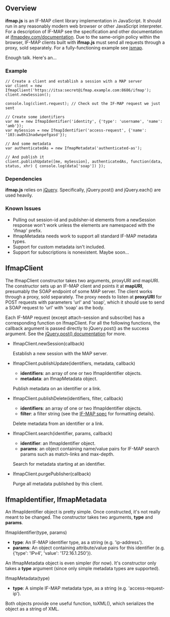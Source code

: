 ## Overview ##

**ifmap.js** is an IF-MAP client library implementation in JavaScript. It should
run in any reasonably modern web browser or other JavaScript interpreter. For a
description of IF-MAP see the specification and other documentation at
[ifmapdev.com/documentation](http://ifmapdev.com/documentation). Due to the
same-origin policy within the browser, IF-MAP clients built with **ifmap.js**
must send all requests through a proxy, sold separately. For a fully-functioning
example see [jsmap](http://github.com/andrewmbenton/jsmap).

Enough talk. Here's an...

### Example ###

    // Create a client and establish a session with a MAP server
    var client = new IfmapClient('https://itsa:secret@ifmap.example.com:8686/ifmap');
    client.newSession();
    
    console.log(client.request); // Check out the IF-MAP request we just sent
    
    // Create some identifiers
    var me = new IfmapIdentifier('identity', {'type': 'username', 'name': 'amb'});
    var mySession = new IfmapIdentifier('access-request', {'name': '103:aw8h13nadwnpefgasd'});
    
    // And some metadata
    var authenticatedAs = new IfmapMetadata('authenticated-as');
    
    // And publish it
    client.publishUpdate([me, mySession], authenticatedAs, function(data, status, xhr) { console.log(data['soap']) });

### Dependencies ###

**ifmap.js** relies on [jQuery](http://jquery.com). Specifically, jQuery.post()
and jQuery.each() are used heavily.

### Known Issues ###

-  Pulling out session-id and publisher-id elements from a newSession response
   won't work unless the elements are namespaced with the 'ifmap' prefix.
-  IfmapMetadata needs work to support all standard IF-MAP metadata types.
-  Support for custom metadata isn't included.
-  Support for subscriptions is nonexistent. Maybe soon...

## IfmapClient ##

The IfmapClient constructor takes two arguments, proxyURI and mapURI. The constructor
sets up an IF-MAP client and points it at **mapURI**, presumably the SOAP endpoint
of some MAP server. The client works through a proxy, sold separately. The
proxy needs to listen at **proxyURI** for POST requests with parameters 'url' and
'soap', which it should use to send a SOAP request to 'url' with 'soap' as the
body.

Each IF-MAP request (except attach-session and subscribe) has a corresponding
function on IfmapClient. For all the following functions, the callback argument
is passed directly to jQuery.post() as the success argument. See the
[jQuery.post() documentation](http://api.jquery.com/jQuery.post/) for more.

-  IfmapClient.newSession(callback)
   
   Establish a new session with the MAP server.

-  IfmapClient.publishUpdate(identifiers, metadata, callback)
   -  **identifiers**: an array of one or two IfmapIdentifier objects.
   -  **metadata**: an IfmapMetadata object.
   
   Publish metadata on an identifier or a link.

-  IfmapClient.publishDelete(identifiers, filter, callback)
   -  **identifiers**: an array of one or two IfmapIdentifier objects.
   -  **filter**: a filter string (see the
      [IF-MAP spec](http://ifmapdev.com/documentation) for formatting details).
   
   Delete metadata from an identifier or a link.

-  IfmapClient.search(identifier, params, callback)
   -  **identifier**: an IfmapIdentifier object.
   -  **params**: an object containing name/value pairs for IF-MAP search params
      such as match-links and max-depth.
   
   Search for metadata starting at an identifier.

-  IfmapClient.purgePublisher(callback)

   Purge all metadata published by this client.

## IfmapIdentifier, IfmapMetadata ##

An IfmapIdentifier object is pretty simple. Once constructed, it's not really
meant to be changed. The constructor takes two arguments, **type** and **params**.

IfmapIdentifier(type, params)
-  **type**: An IF-MAP identifier type, as a string (e.g. 'ip-address').
-  **params**: An object containing attribute/value pairs for this identifier
   (e.g. {'type': 'IPv4', 'value': '172.16.1.250'}).

An IfmapMetadata object is even simpler (for now). It's constructor only takes
a **type** argument (since only simple metadata types are supported).

IfmapMetadata(type)
-  **type**: A simple IF-MAP metadata type, as a string (e.g. 'access-request-ip').

Both objects provide one useful function, toXML(), which serializes the object
as a string of XML.
